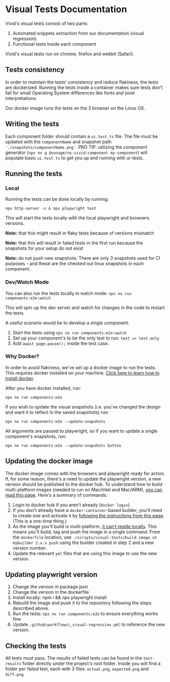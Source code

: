 # Visual Tests Documentation

Vivid's visual tests consist of two parts:

1. Automated snippets extraction from our documentation (visual regression)
2. Functional tests inside each component

Vivid's visual tests run on chrome, firefox and webkit (Safari).

## Tests consistency

In order to maintain the tests' consistency and reduce flakiness, the tests are dockerized. Running the tests inside a container makes sure tests don't fail for small Operating System differences like fonts and pixel interpretations.

Our docker image runs the tests on the 3 browser on the Linux OS.

## Writing the tests

Each component folder should contain a `ui.test.ts` file.
The file must be updated with the `componentName` and snapshot path `'./snapshots/componentName.png'`.
PRO TIP: utilizing the _component_ generator (`npx nx g @vonage/nx-vivid:component my-component`) will populate basic `ui.test.ts` to get you up and running with ui-tests.

## Running the tests

### Local

Running the tests can be done locally by running:

`npx http-server -s & npx playwright test`

This will start the tests locally with the local playwright and browsers versions.

**Note:** that this might result in flaky tests because of versions mismatch

**Note:** that this will result in failed tests in the first run because the snapshots for your setup do not exist

**Note:** do not push new snapshots. There are only 3 snapshots used for CI purposes - and these are the checked out linux snapshots in each component.

### Dev/Watch Mode

You can also run the tests locally in watch mode:
`npx nx run components:e2e:watch`

This will spin up the dev server and watch for changes in the code to restart the tests.

A useful scenario would be to develop a single component:

1. Start the tests using `npx nx run components:e2e:watch`
2. Set up your component's to be the only test to run: `test => test.only`
3. Add `await page.pause();` inside the test case.

### Why Docker?

In order to avoid flakiness, we've set up a docker image to run the tests. This requires docker installed on your machine. [Click here to learn how to install docker](https://docs.docker.com/get-docker/).

After you have docker installed, run:

`npx nx run components:e2e`

If you wish to update the visual snapshots (i.e. you've changed the design and want it to reflect in the saved snapshots) run:

`npx nx run components:e2e --update-snapshots`

All arguments are passed to playwright, so if you want to update a single component's snapshots, run:

`npx nx run components:e2e --update-snapshots button`

## Updating the docker image

The docker image comes with the browsers and playwright ready for action. If, for some reason, there's a need to update the playwright version, a new version should be published to the docker hub. To understand how to build multi-platform images (needed to run on Mac/intel and Mac/ARM), [you can read this page](https://docs.docker.com/build/building/multi-platform/). Here's a summary of commands:

1. Login to docker hub if you aren't already (`docker login`).
2. If you don't already have a `docker-container`-based builder, you'll need to create one and activate it by [following the instructions from this page](https://docs.docker.com/build/building/multi-platform/#getting-started). (This is a one-time thing.)
3. As the image you'll build is multi-platform, [it can't reside locally](https://github.com/docker/buildx/issues/166#issuecomment-544827163). This means you'll build, tag and push the image in a single command. From the `dockerfile` location, use `./scripts/visual-tests/build.image.sh mybuilder 2.x.x push` using the builder created in step 2 and a new version number.
4. Update the relevant `yml` files that are using this image to use the new version.

## Updating playwright version

1. Change the version in package.json
2. Change the version in the dockerfile
3. Install locally: npm i && npx playwright install
4. Rebuild the image and push it to the repository following the steps described above.
5. Run the tests: `npx nx run components:e2e` to ensure everything works fine
6. Update `.github\workflows\_visual-regression.yml` to reference the new version.

## Checking the tests

All tests must pass. The results of failed tests can be found in the `test-results` folder directly under the project's root folder. Inside you will find a folder per failed test, each with 3 files: `actual.png`, `expected.png` and `diff.png`.
